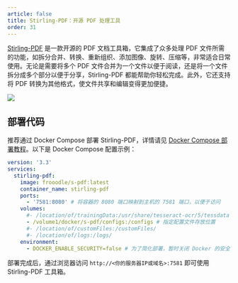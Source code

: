 ```yaml
---
article: false
title: Stirling-PDF：开源 PDF 处理工具
order: 31
---
```


[Stirling-PDF](https://github.com/Stirling-Tools/Stirling-PDF) 是一款开源的 PDF 文档工具箱，它集成了众多处理 PDF 文件所需的功能，如拆分合并、转换、重新组织、添加图像、旋转、压缩等，非常适合日常使用。无论是需要将多个 PDF 文件合并为一个文件以便于阅读，还是将一个文件拆分成多个部分以便于分享，Stirling-PDF 都能帮助你轻松完成。此外，它还支持将 PDF 转换为其他格式，使文件共享和编辑变得更加便捷。

![](https://img.newzone.top/2024-01-16-02-15-55.png?imageMogr2/format/webp)

## 部署代码

推荐通过 Docker Compose 部署 Stirling-PDF，详情请见 [Docker Compose 部署教程](./#%E9%83%A8%E7%BD%B2%E6%95%99%E7%A8%8B)。以下是 Docker Compose 配置示例：

```yml
version: '3.3'
services:
  stirling-pdf:
    image: frooodle/s-pdf:latest
    container_name: stirling-pdf
    ports:
      - '7581:8080' # 将容器的 8080 端口映射到主机的 7581 端口，以便于访问
    volumes:
      #- /location/of/trainingData:/usr/share/tesseract-ocr/5/tessdata #Required for extra OCR languages
      - /volume1/docker/s-pdf/configs:/configs # 指定配置文件存放位置
      #- /location/of/customFiles:/customFiles/
      #- /location/of/logs:/logs/
    environment:
      - DOCKER_ENABLE_SECURITY=false # 为了简化部署，暂时关闭 Docker 的安全设置
```

部署完成后，通过浏览器访问 `http://<你的服务器IP或域名>:7581` 即可使用 Stirling-PDF 工具箱。
